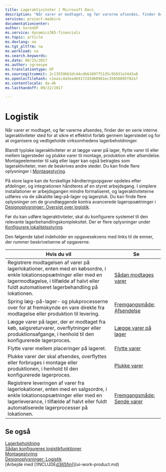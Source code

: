 ```yaml
---
title: Lageraktiviteter | Microsoft Docs
description: "Når varer er modtaget, og før varerne afsendes, finder der en serie interne lageraktiviteter sted for at sikre et effektivt forløb gennem lagerstedet og for at organisere og vedligeholde virksomhedens lagerbeholdninger."
services: project-madeira
documentationcenter: 
author: SorenGP
ms.service: dynamics365-financials
ms.topic: article
ms.devlang: na
ms.tgt_pltfrm: na
ms.workload: na
ms.search.keywords: 
ms.date: 08/15/2017
ms.author: sgroespe
ms.translationtype: HT
ms.sourcegitcommit: 2c13559bb3dc44cdb61697f5135c5b931e34d2a8
ms.openlocfilehash: c1ea1c4a5ea4b917243d60981ec35050895f82a7
ms.contentlocale: da-dk
ms.lasthandoff: 09/22/2017

---
```

# <a name="warehouse-management"></a>Logistik
Når varer er modtaget, og før varerne afsendes, finder der en serie interne lageraktiviteter sted for at sikre et effektivt forløb gennem lagerstedet og for at organisere og vedligeholde virksomhedens lagerbeholdninger.

Blandt typiske lageraktiviteter er at lægge varer på lager, flytte varer til eller mellem lagersteder og plukke varer til montage, produktion eller afsendelse. Montageelementer til salg eller lager kan også betragtes som lageraktiviteter, men de beskrives andre steder. Du kan finde flere oplysninger i [Montagestyring](assembly-assemble-items.md).  

På store lagre kan de forskellige håndteringsopgaver opdeles efter afdelinger, og integrationen håndteres af en styret arbejdsgang. I simplere installationer er arbejdsgangen mindre formaliseret, og lageraktiviteterne udføres via de såkaldte læg-på-lager og lagerpluk. Du kan finde flere oplysninger om de grundlæggende kontra avancerede lageropsætninger i [Designoplysninger: Oversigt over logistik](design-details-warehouse-overview.md).

Før du kan udføre lageraktiviteter, skal du konfigurere systemet til den relevante lagerbehandlingskompleksitet. Der er flere oplysninger under [Konfigurere lokalitetsstyring](warehouse-setup-warehouse.md).

 Den følgende tabel indeholder en opgavesekvens med links til de emner, der rummer beskrivelserne af opgaverne.   

|**Hvis du vil**|**Se**|  
|------------|-------------|  
|Registrere modtagelsen af varer på lagerlokationer, enten med en købsordre, i enkle lokationsopsætninger eller med en lagermodtagelse, i tilfælde af halvt eller fuldt automatiseret lagerbehandling på lokationen.|[Sådan modtages varer](warehouse-how-receive-items.md)|
|Spring læg-på-lager- og plukprocesserne over for at fremskynde en vare direkte fra modtagelse eller produktion til levering.|[Fremgangsmåde: Afsendelse](warehouse-how-to-cross-dock-items.md)|    
|Lægge varer på lager, der er modtaget fra køb, salgsreturvarer, overflytninger eller produktionsafgange, i henhold til den konfigurerede lagerproces.|[Lægge varer på lager](warehouse-put-away-items.md)|
|Flytte varer mellem placeringer på lageret.|[Flytte varer](warehouse-move-items.md)|
|Plukke varer der skal afsendes, overflyttes eller forbruges i montage eller produktionen, i henhold til den konfigurerede lagerproces.|[Plukke varer](warehouse-pick-items.md)|
|Registrere leveringen af varer fra lagerlokationer, enten med en salgsordre, i enkle lokationsopsætninger eller med en lagerleverance, i tilfælde af halvt eller fuldt automatiserede lagerprocesser på lokationen.|[Fremgangsmåde: Sende varer](warehouse-how-ship-items.md)|  

## <a name="see-also"></a>Se også  
 [Lagerbeholdning](inventory-manage-inventory.md)  
 [Sådan konfigureres logistikfunktioner](warehouse-setup-warehouse.md)     
 [Montagestyring](assembly-assemble-items.md)    
[Designoplysninger: Logistik](design-details-warehouse-management.md)  
 [Arbejde med [!INCLUDE[d365fin](includes/d365fin_md.md)]](ui-work-product.md)  

